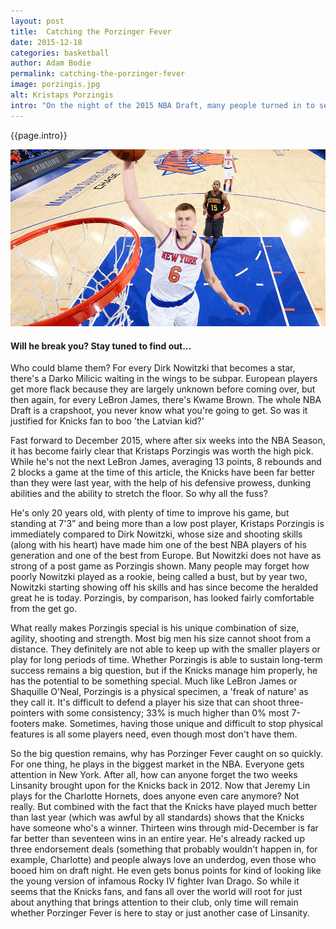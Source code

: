 ```yaml
---
layout: post
title:  Catching the Porzinger Fever
date: 2015-12-18 
categories: basketball
author: Adam Bodie
permalink: catching-the-porzinger-fever
image: porzingis.jpg
alt: Kristaps Porzingis
intro: "On the night of the 2015 NBA Draft, many people turned in to see which young prospects their team would select. Though the NBA Draft was held in Barclays Center (home of the Brooklyn Nets), it's fans of the New York Knicks (who play in the Madison Square Garden, the traditional home of the draft) that are the loudest and most obnoxious. Many of their fans don't know a whole lot about all the prospects, mostly knowing those they see on TV, i.e. those who play for big time college basketball teams, which is why, when the New York Knicks selected a young Latvian kid named Kristaps Porzingis, they loudly booed the selection."
---
```




<div class="article">
<p>{{page.intro}}</p>


<div class="blog-pic" style="float: left">
<img src="img/porzingis.jpg" data-toggle="tooltip" title="Will he break you?  Stay tuned to find out..." class="image block img-responsive">
	<h4>Will he break you?  Stay tuned to find out...</h4>
</div>

<p>Who could blame them?  For every Dirk Nowitzki that becomes a star, there's a Darko Milicic waiting in the wings to be subpar.  European players get more flack because they are largely unknown before coming over, but then again, for every LeBron James, there's Kwame Brown.  The whole NBA Draft is a crapshoot, you never know what you're going to get.  So was it justified for Knicks fan to boo 'the Latvian kid?'</p>

<p>Fast forward to December 2015, where after six weeks into the NBA Season, it has become fairly clear that Kristaps Porzingis was worth the high pick.  While he's not the next LeBron James, averaging 13 points, 8 rebounds and 2 blocks a game at the time of this article, the Knicks have been far better than they were last year, with the help of his defensive prowess, dunking abilities and the ability to stretch the floor.  So why all the fuss?</p>

<p>He's only 20 years old, with plenty of time to improve his game, but standing at 7'3” and being more than a low post player, Kristaps Porzingis is immediately compared to Dirk Nowitzki, whose size and shooting skills (along with his heart) have made him one of the best NBA players of his generation and one of the best from Europe.  But Nowitzki does not have as strong of a post game as Porzingis shown.  Many people may forget how poorly Nowitzki played as a rookie, being called a bust, but by year two, Nowitzki starting showing off his skills and has since become the heralded great he is today.  Porzingis, by comparison, has looked fairly comfortable from the get go.</p>

<p>What really makes Porzingis special is his unique combination of size, agility, shooting and strength.  Most big men his size cannot shoot from a distance.  They definitely are not able to keep up with the smaller players or play for long periods of time.  Whether Porzingis is able to sustain long-term success remains a big question, but if the Knicks manage him properly, he has the potential to be something special.  Much like LeBron James or Shaquille O'Neal, Porzingis is a physical specimen, a 'freak of nature' as they call it.  It's difficult to defend a player his size that can shoot three-pointers with some consistency; 33% is much higher than 0% most 7-footers make.  Sometimes, having those unique and difficult to stop physical features is all some players need, even though most don't have them.</p>

<p>So the big question remains, why has Porzinger Fever caught on so quickly.  For one thing, he plays in the biggest market in the NBA.  Everyone gets attention in New York.  After all, how can anyone forget the two weeks Linsanity brought upon for the Knicks back in 2012.  Now that Jeremy Lin plays for the Charlotte Hornets, does anyone even care anymore?  Not really.  But combined with the fact that the Knicks have played much better than last year (which was awful by all standards) shows that the Knicks have someone who's a winner.  Thirteen wins through mid-December is far far better than seventeen wins in an entire year.  He's already racked up three endorsement deals (something that probably wouldn't happen in, for example, Charlotte) and people always love an underdog, even those who booed him on draft night.  He even gets bonus points for kind of looking like the young version of infamous Rocky IV fighter Ivan Drago.  So while it seems that the Knicks fans, and fans all over the world will root for just about anything that brings attention to their club, only time will remain whether Porzinger Fever is here to stay or just another case of Linsanity.</p>

</div>